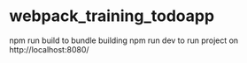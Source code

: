 # webpack_training_todoapp

npm run build to bundle building
npm run dev to run project on http://localhost:8080/